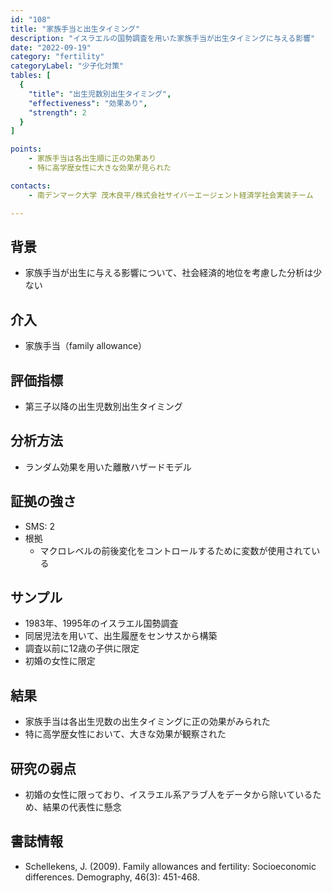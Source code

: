 ```yaml
---
id: "108"
title: "家族手当と出生タイミング"
description: "イスラエルの国勢調査を用いた家族手当が出生タイミングに与える影響"
date: "2022-09-19"
category: "fertility"
categoryLabel: "少子化対策"
tables: [
  {
    "title": "出生児数別出生タイミング",
    "effectiveness": "効果あり",
    "strength": 2
  }
]

points:
    - 家族手当は各出生順に正の効果あり
    - 特に高学歴女性に大きな効果が見られた

contacts:
    - 南デンマーク大学 茂木良平/株式会社サイバーエージェント経済学社会実装チーム

---
```


## 背景
- 家族手当が出生に与える影響について、社会経済的地位を考慮した分析は少ない

## 介入
- 家族手当（family allowance）

## 評価指標
- 第三子以降の出生児数別出生タイミング

## 分析方法
- ランダム効果を用いた離散ハザードモデル

## 証拠の強さ
- SMS: 2
- 根拠 
    - マクロレベルの前後変化をコントロールするために変数が使用されている

## サンプル
- 1983年、1995年のイスラエル国勢調査
- 同居児法を用いて、出生履歴をセンサスから構築
- 調査以前に12歳の子供に限定
- 初婚の女性に限定

## 結果
- 家族手当は各出生児数の出生タイミングに正の効果がみられた
- 特に高学歴女性において、大きな効果が観察された

## 研究の弱点
- 初婚の女性に限っており、イスラエル系アラブ人をデータから除いているため、結果の代表性に懸念

## 書誌情報
- Schellekens, J. (2009). Family allowances and fertility: Socioeconomic differences. Demography, 46(3): 451-468.